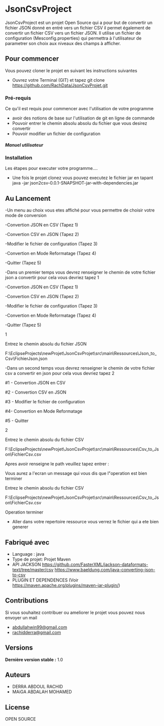 # JsonCsvProject



 JsonCsvProject est un projet Open Source qui a pour but de convertir un fichier JSON donné en entré vers un fichier CSV
 il permet également de convertir un fichier CSV vers un fichier JSON. Il utilise un fichier de configuration (Mesconfig.properties) qui  permettra à l'utilisateur de parametrer son choix aux niveaux des champs à afficher.


## Pour commencer

Vous pouvez cloner le projet en suivant les instructions suivantes
- Ouvrez votre Terminal (GIT) et tapez git clone https://github.com/RachData/JsonCsvProjet.git

### Pré-requis

Ce qu'il est requis pour commencer avec l'utilisation de votre programme 

- avoir des notions de base sur l'utilisation de git en ligne de commande 
- Pouvoir entrer le chemin absolu absolu du fichier que vous desirez convertir
- Pouvoir modifier un fichier de configuration

##### Manuel utilisateur

### Installation 

Les étapes pour executer votre programme....

- Une fois le projet clonez vous pouvez executez le fichier jar en tapant java -jar json2csv-0.0.1-SNAPSHOT-jar-with-dependencies.jar

## Au Lancement

-Un menu au choix vous etes affiché pour vous permettre de choisir votre mode de conversion

 -Convertion JSON en CSV (Tapez 1)

 -Convertion CSV en JSON (Tapez 2)

 -Modifier le fichier de configuration (Tapez 3)

 -Convertion en Mode Reformatage (Tapez 4)

 -Quitter (Tapez 5)

-Dans un premier temps vous devrez renseigner le chemin de votre fichier json a convertir pour cela vous devriez tapez 1

-Convertion JSON en CSV (Tapez 1)


-Convertion CSV en JSON (Tapez 2)


-Modifier le fichier de configuration (Tapez 3)


-Convertion en Mode Reformatage (Tapez 4)


 -Quitter (Tapez 5)

1

Entrez le chemin absolu du fichier JSON

F:\EclipseProjects\newProjet\JsonCsvProjet\src\main\Ressources\Json_to_Csv\FichierJson.json

-Dans un second temps  vous devrez renseigner le chemin de votre fichier csv a convertir en json pour cela vous devriez tapez 2

#1 - Convertion JSON en CSV

#2 - Convertion CSV en JSON

#3 - Modifier le fichier de configuration

#4- Convertion en Mode Reformatage

#5 - Quitter

2

Entrez le chemin absolu du fichier CSV

F:\EclipseProjects\newProjet\JsonCsvProjet\src\main\Ressources\Csv_to_Json\FichierCsv.csv


Apres avoir renseigne le path veuillez tapez entrer :

Vous aurez a l'ecran un message qui vous dis que l"operation est bien terminer

Entrez le chemin absolu du fichier CSV

F:\EclipseProjects\newProjet\JsonCsvProjet\src\main\Ressources\Csv_to_Json\FichierCsv.csv

Operation terminer


- Aller dans votre repertoire ressource vous verrez le fichier qui a ete bien generer

## Fabriqué avec 
* Language : java
* Type de projet: Projet Maven
* API JACKSON https://github.com/FasterXML/jackson-dataformats-text/tree/master/csv
 https://www.baeldung.com/java-converting-json-to-csv
* PLUGIN ET DEPENDENCES (Voir https://maven.apache.org/plugins/maven-jar-plugin/)

## Contributions

Si vous souhaitez contribuer ou ameliorer le projet vous pouvez nous envoyer un mail 
- abdullahwin99@gmail.com
- rachidderra@gmail.com

## Versions

**Dernière version stable :** 1.0

## Auteurs
- DERRA ABDOUL RACHID
- MAiGA ABDALAH MOHAMED

## License

OPEN SOURCE

